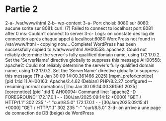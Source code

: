 # Partie 2
2-a- /var/www/html
2-b- wp-content
3-a- Port choisi: 8080
    sur 8080: aucune sorite
    sur 8081: curl: (7) Failed to connect to localhost port 8081 after 0 ms: Couldn't connect to server
3-c- Logs: on constate des log de connection après chaque appel à localhost:8080
    WordPress not found in /var/www/html - copying now...
    Complete! WordPress has been successfully copied to /var/www/html
    AH00558: apache2: Could not reliably determine the server's fully qualified domain name, using 172.17.0.2. Set the 'ServerName' directive globally to suppress this message
    AH00558: apache2: Could not reliably determine the server's fully qualified domain name, using 172.17.0.2. Set the 'ServerName' directive globally to suppress this message
    [Thu Jan 30 09:14:00.361466 2025] [mpm_prefork:notice] [pid 1:tid 1] AH00163: Apache/2.4.62 (Debian) PHP/8.2.27 configured -- resuming normal operations
    [Thu Jan 30 09:14:00.361561 2025] [core:notice] [pid 1:tid 1] AH00094: Command line: 'apache2 -D FOREGROUND'
    172.17.0.1 - - [30/Jan/2025:09:14:12 +0000] "GET / HTTP/1.1" 302 235 "-" "curl/8.5.0"
    172.17.0.1 - - [30/Jan/2025:09:15:41 +0000] "GET / HTTP/1.1" 302 235 "-" "curl/8.5.0"
3-d- on arrive à une page de connection de DB (beige) de WordPress
